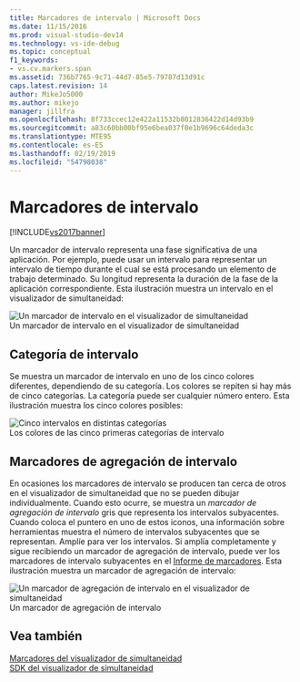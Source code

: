 ```yaml
---
title: Marcadores de intervalo | Microsoft Docs
ms.date: 11/15/2016
ms.prod: visual-studio-dev14
ms.technology: vs-ide-debug
ms.topic: conceptual
f1_keywords:
- vs.cv.markers.span
ms.assetid: 736b7765-9c71-44d7-85e5-79787d13d91c
caps.latest.revision: 14
author: MikeJo5000
ms.author: mikejo
manager: jillfra
ms.openlocfilehash: 8f733ccec12e422a11532b8012836422d14d93b9
ms.sourcegitcommit: a83c60bb00bf95e6bea037f0e1b9696c64deda3c
ms.translationtype: MTE95
ms.contentlocale: es-ES
ms.lasthandoff: 02/19/2019
ms.locfileid: "54798038"
---
```

# <a name="span-markers"></a>Marcadores de intervalo
[!INCLUDE[vs2017banner](../includes/vs2017banner.md)]

Un marcador de intervalo representa una fase significativa de una aplicación. Por ejemplo, puede usar un intervalo para representar un intervalo de tiempo durante el cual se está procesando un elemento de trabajo determinado. Su longitud representa la duración de la fase de la aplicación correspondiente. Esta ilustración muestra un intervalo en el visualizador de simultaneidad:  
  
 ![Un marcador de intervalo en el visualizador de simultaneidad](../profiling/media/cvmarkerspan.png "CVMarkerSpan")  
Un marcador de intervalo en el visualizador de simultaneidad  
  
## <a name="span-category"></a>Categoría de intervalo  
 Se muestra un marcador de intervalo en uno de los cinco colores diferentes, dependiendo de su categoría. Los colores se repiten si hay más de cinco categorías. La categoría puede ser cualquier número entero. Esta ilustración muestra los cinco colores posibles:  
  
 ![Cinco intervalos en distintas categorías](../profiling/media/cvmarkerspancategory.png "CVMarkerSpanCategory")  
Los colores de las cinco primeras categorías de intervalo  
  
## <a name="span-aggregation-markers"></a>Marcadores de agregación de intervalo  
 En ocasiones los marcadores de intervalo se producen tan cerca de otros en el visualizador de simultaneidad que no se pueden dibujar individualmente. Cuando esto ocurre, se muestra un *marcador de agregación de intervalo* gris que representa los intervalos subyacentes. Cuando coloca el puntero en uno de estos iconos, una información sobre herramientas muestra el número de intervalos subyacentes que se representan. Amplíe para ver los intervalos. Si amplía completamente y sigue recibiendo un marcador de agregación de intervalo, puede ver los marcadores de intervalo subyacentes en el [Informe de marcadores](../profiling/markers-report.md). Esta ilustración muestra un marcador de agregación de intervalo:  
  
 ![Un marcador de agregación de intervalo en el visualizador de simultaneidad](../profiling/media/cvmarkerspanaggregate.png "CVMarkerSpanAggregate")  
Un marcador de agregación de intervalo  
  
## <a name="see-also"></a>Vea también  
 [Marcadores del visualizador de simultaneidad](../profiling/concurrency-visualizer-markers.md)   
 [SDK del visualizador de simultaneidad](../profiling/concurrency-visualizer-sdk.md)
